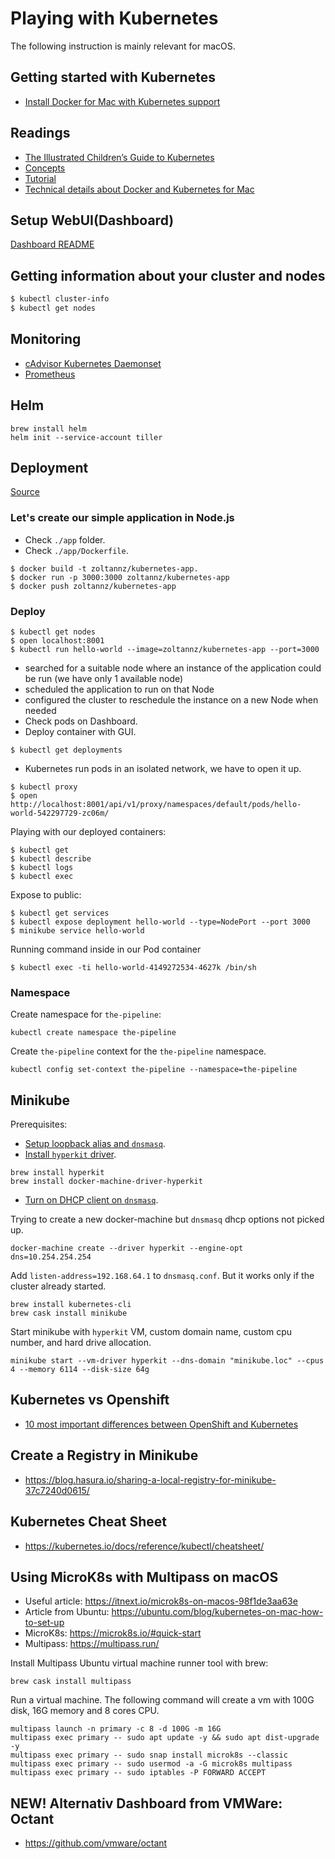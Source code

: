 # Playing with Kubernetes

The following instruction is mainly relevant for macOS.

## Getting started with Kubernetes

- [Install Docker for Mac with Kubernetes support](https://docs.docker.com/docker-for-mac/install/)

## Readings

- [The Illustrated Children’s Guide to Kubernetes](https://www.cncf.io/the-childrens-illustrated-guide-to-kubernetes/)
- [Concepts](https://kubernetes.io/docs/concepts/)
- [Tutorial](https://kubernetes.io/docs/tutorials/)
- [Technical details about Docker and Kubernetes for Mac](http://collabnix.com/how-docker-for-mac-works-under-the-hood/)

## Setup WebUI(Dashboard)

[Dashboard README](./kubernetes-configurations/dashboard/README.md)

## Getting information about your cluster and nodes

```bash
$ kubectl cluster-info
$ kubectl get nodes
```

## Monitoring

- [cAdvisor Kubernetes Daemonset](https://github.com/google/cadvisor/tree/master/deploy/kubernetes)
- [Prometheus](https://prometheus.io/docs/prometheus/latest/installation/)

## Helm

```
brew install helm
helm init --service-account tiller
```

## Deployment

[Source](https://kubernetes.io/docs/tutorials/kubernetes-basics/deploy-intro/)

### Let's create our simple application in Node.js

- Check `./app` folder.
- Check `./app/Dockerfile`.

```
$ docker build -t zoltannz/kubernetes-app.
$ docker run -p 3000:3000 zoltannz/kubernetes-app
$ docker push zoltannz/kubernetes-app
```

### Deploy

```
$ kubectl get nodes
$ open localhost:8001
$ kubectl run hello-world --image=zoltannz/kubernetes-app --port=3000
```

- searched for a suitable node where an instance of the application could be run (we have only 1 available node)
- scheduled the application to run on that Node
- configured the cluster to reschedule the instance on a new Node when needed
- Check pods on Dashboard.
- Deploy container with GUI.

```
$ kubectl get deployments
```

- Kubernetes run pods in an isolated network, we have to open it up.

```
$ kubectl proxy
$ open http://localhost:8001/api/v1/proxy/namespaces/default/pods/hello-world-542297729-zc06m/
```

Playing with our deployed containers:

```
$ kubectl get
$ kubectl describe
$ kubectl logs
$ kubectl exec
```

Expose to public:

```
$ kubectl get services
$ kubectl expose deployment hello-world --type=NodePort --port 3000
$ minikube service hello-world
```

Running command inside in our Pod container

```
$ kubectl exec -ti hello-world-4149272534-4627k /bin/sh
```

### Namespace

Create namespace for `the-pipeline`:

```
kubectl create namespace the-pipeline
```

Create `the-pipeline` context for the `the-pipeline` namespace.

```
kubectl config set-context the-pipeline --namespace=the-pipeline
```

## Minikube

Prerequisites:

- [Setup loopback alias and `dnsmasq`](https://github.com/zoltan-nz/playing-with-gitlab#setup-dnsmasq-with-loopback-alias).
- [Install `hyperkit` driver](https://github.com/kubernetes/minikube/blob/master/docs/drivers.md#hyperkit-driver).

```shell
brew install hyperkit
brew install docker-machine-driver-hyperkit
```

- [Turn on DHCP client on `dnsmasq`](https://wiki.archlinux.org/index.php/dnsmasq).

Trying to create a new docker-machine but `dnsmasq` dhcp options not picked up.

```shell
docker-machine create --driver hyperkit --engine-opt dns=10.254.254.254
```

Add `listen-address=192.168.64.1` to `dnsmasq.conf`. But it works only if the cluster already started.

```
brew install kubernetes-cli
brew cask install minikube 
```

Start minikube with `hyperkit` VM, custom domain name, custom cpu number, and hard drive allocation.

```
minikube start --vm-driver hyperkit --dns-domain "minikube.loc" --cpus 4 --memory 6114 --disk-size 64g
```

## Kubernetes vs Openshift

- [10 most important differences between OpenShift and Kubernetes](https://cloudowski.com/articles/10-differences-between-openshift-and-kubernetes/)

## Create a Registry in Minikube

- <https://blog.hasura.io/sharing-a-local-registry-for-minikube-37c7240d0615/>

## Kubernetes Cheat Sheet

- <https://kubernetes.io/docs/reference/kubectl/cheatsheet/>

## Using MicroK8s with Multipass on macOS

- Useful article: <https://itnext.io/microk8s-on-macos-98f1de3aa63e>
- Article from Ubuntu: <https://ubuntu.com/blog/kubernetes-on-mac-how-to-set-up>
- MicroK8s: <https://microk8s.io/#quick-start>
- Multipass: <https://multipass.run/>

Install Multipass Ubuntu virtual machine runner tool with brew:

```
brew cask install multipass
```

Run a virtual machine. The following command will create a vm with 100G disk, 16G memory and 8 cores CPU.

```
multipass launch -n primary -c 8 -d 100G -m 16G
multipass exec primary -- sudo apt update -y && sudo apt dist-upgrade -y
multipass exec primary -- sudo snap install microk8s --classic
multipass exec primary -- sudo usermod -a -G microk8s multipass
multipass exec primary -- sudo iptables -P FORWARD ACCEPT
```

## NEW! Alternativ Dashboard from VMWare: Octant

- https://github.com/vmware/octant
